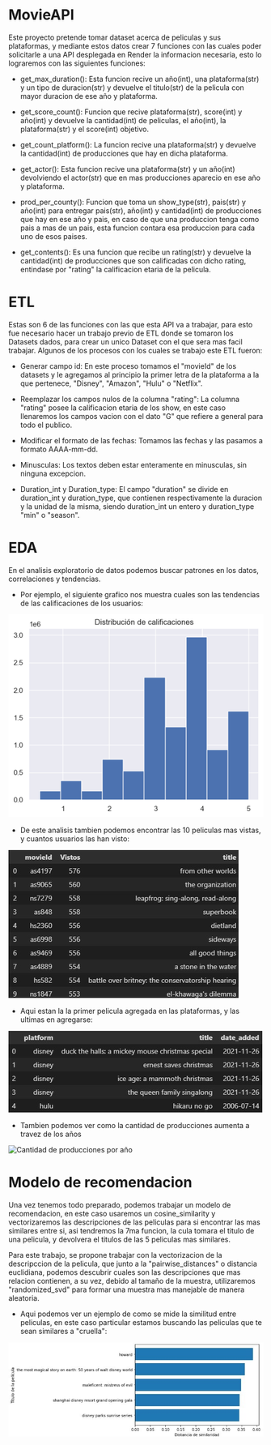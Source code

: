 # MovieAPI

Este proyecto pretende tomar dataset acerca de peliculas y sus plataformas, y mediante estos datos crear 7 funciones con las cuales poder solicitarle a una API desplegada en Render la informacion necesaria, esto lo lograremos con las siguientes funciones:

- get_max_duration():
Esta funcion recive un año(int), una plataforma(str) y un tipo de duracion(str) y devuelve el titulo(str) de la pelicula con mayor duracion de ese año y plataforma.

- get_score_count():
Funcion que recive plataforma(str), score(int) y año(int) y devuelve la cantidad(int) de peliculas, el año(int), la plataforma(str) y el score(int) objetivo.

- get_count_platform():
La funcion recive una plataforma(str) y devuelve la cantidad(int) de producciones que hay en dicha plataforma.

- get_actor():
Esta funcion recive una plataforma(str) y un año(int) devolviendo el actor(str) que en mas producciones aparecio en ese año y plataforma.

- prod_per_county():
Funcion que toma un show_type(str), pais(str) y año(int) para entregar pais(str), año(int) y cantidad(int) de producciones que hay en ese año y pais, en caso de que una produccion tenga como pais a mas de un pais, esta funcion contara esa produccion para cada uno de esos paises.

- get_contents():
Es una funcion que recibe un rating(str) y devuelve la cantidad(int) de producciones que son calificadas con dicho rating, entindase por "rating" la calificacion etaria de la pelicula.

# ETL
Estas son 6 de las funciones con las que esta API va a trabajar, para esto fue necesario hacer un trabajo previo de ETL donde se tomaron los Datasets dados, para crear un unico Dataset con el que sera mas facil trabajar.
Algunos de los procesos con los cuales se trabajo este ETL fueron:

- Generar campo id:
En este proceso tomamos el "movieId" de los datasets y le agregamos al principio la primer letra de la plataforma a la que pertenece, "Disney", "Amazon", "Hulu" o "Netflix".

- Reemplazar los campos nulos de la columna "rating":
La columna "rating" posee la calificacion etaria de los show, en este caso llenaremos los campos vacion con el dato "G" que refiere a general para todo el publico.

- Modificar el formato de las fechas:
Tomamos las fechas y las pasamos a formato AAAA-mm-dd.

- Minusculas:
Los textos deben estar enteramente en minusculas, sin ninguna excepcion.

- Duration_int y Duration_type:
El campo "duration" se divide en duration_int y duration_type, que contienen respectivamente la duracion y la unidad de la misma, siendo duration_int un entero y duration_type "min" o "season".

# EDA
En el analisis exploratorio de datos podemos buscar patrones en los datos, correlaciones y tendencias.
- Por ejemplo, el siguiente grafico nos muestra cuales son las tendencias de las calificaciones de los usuarios:

![Tendencia de calificacion](src/calificaciones.png)



- De este analisis tambien podemos encontrar las 10 peliculas mas vistas, y cuantos usuarios las han visto:

![Las 10 peliculas mas vistas](src/mas_vistos.jpg)



- Aqui estan la la primer pelicula agregada en las plataformas, y las ultimas en agregarse:

![Antiguedad de las peliculas](src/antiguedad.jpg)



- Tambien podemos ver como la cantidad de producciones aumenta a travez de los años

![Cantidad de producciones por año](src/num_año.png)

# Modelo de recomendacion

Una vez tenemos todo preparado, podemos trabajar un modelo de recomendacion, en este caso usaremos un cosine_similarity y vectorizaremos las descripciones de las peliculas para si encontrar las mas similares entre si, asi tendremos la 7ma funcion, la cula tomara el titulo de una pelicula, y devolvera el titulos de las 5 peliculas mas similares.

Para este trabajo, se propone trabajar con la vectorizacion de la descripccion de la pelicula, que junto a la "pairwise_distances" o distancia euclidiana, podemos descubrir cuales son las descripciones que mas relacion contienen, a su vez, debido al tamaño de la muestra, utilizaremos "randomized_svd" para formar una muestra mas manejable de manera aleatoria.

- Aqui podemos ver un ejemplo de como se mide la similitud entre peliculas, en este caso particular estamos buscando las peliculas que te sean similares a "cruella":

![Medicion de la similitud](src/simil_dist.jpg)